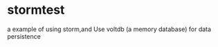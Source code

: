 stormtest
=========

a example of using storm,and Use voltdb (a memory database) for data persistence
